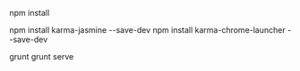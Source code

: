 npm install

npm install karma-jasmine --save-dev
npm install karma-chrome-launcher --save-dev

grunt
grunt serve